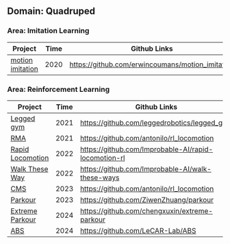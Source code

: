 ## Domain: Quadruped

### Area: Imitation Learning

| Project                                                      | Time | Github Links                                     | Dataset |
| ------------------------------------------------------------ | ---- | ------------------------------------------------ | ------- |
| [motion imitation](https://xbpeng.github.io/projects/Robotic_Imitation/index.html) | 2020 | https://github.com/erwincoumans/motion_imitation |         |

### Area: Reinforcement Learning

| Project                                                      | Time | Github Links                                         | Env      |
| ------------------------------------------------------------ | ---- | ---------------------------------------------------- | -------- |
| [Legged gym](https://leggedrobotics.github.io/legged_gym/)   | 2021 | https://github.com/leggedrobotics/legged_gym         | IsaacGym |
| [RMA](https://ashish-kmr.github.io/rma-legged-robots/)       | 2021 | https://github.com/antonilo/rl_locomotion            |          |
| [Rapid Locomotion](https://agility.csail.mit.edu/)           | 2022 | https://github.com/Improbable-AI/rapid-locomotion-rl | IsaacGym |
| [Walk These Way](https://gmargo11.github.io/walk-these-ways/) | 2022 | https://github.com/Improbable-AI/walk-these-ways     |          |
| [CMS](https://antonilo.github.io/vision_locomotion/)         | 2023 | https://github.com/antonilo/rl_locomotion            |          |
| [Parkour](https://robot-parkour.github.io/)                  | 2023 | https://github.com/ZiwenZhuang/parkour               | IsaacGym |
| [Extreme Parkour](https://extreme-parkour.github.io/)        | 2024 | https://github.com/chengxuxin/extreme-parkour        | IsaacGym |
| [ABS](https://agile-but-safe.github.io/)                     | 2024 | https://github.com/LeCAR-Lab/ABS                     | IsaacGym |
